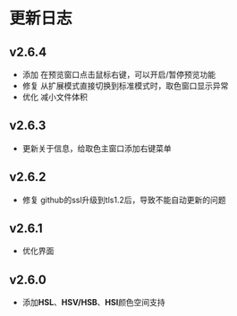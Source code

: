 # 更新日志

## v2.6.4

- 添加 在预览窗口点击鼠标右键，可以开启/暂停预览功能
- 修复 从扩展模式直接切换到标准模式时，取色窗口显示异常
- 优化 减小文件体积

## v2.6.3

- 更新关于信息，给取色主窗口添加右键菜单

## v2.6.2

- 修复 github的ssl升级到tls1.2后，导致不能自动更新的问题

## v2.6.1

- 优化界面

## v2.6.0

- 添加**HSL**、**HSV/HSB**、**HSI**颜色空间支持